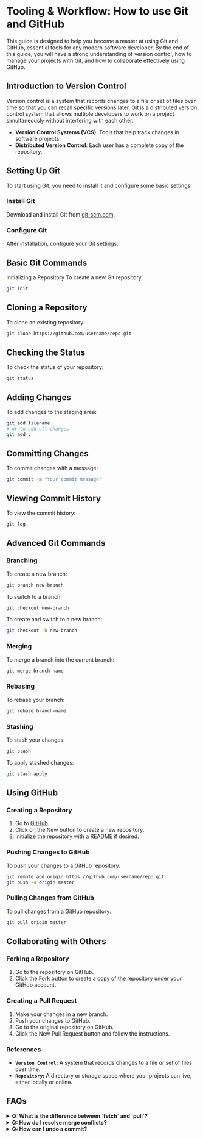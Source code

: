 # Tooling & Workflow: How to use Git and GitHub

This guide is designed to help you become a master at using Git and GitHub, essential tools for any modern software developer. By the end of this guide, you will have a strong understanding of version control, how to manage your projects with Git, and how to collaborate effectively using GitHub.


## Introduction to Version Control
Version control is a system that records changes to a file or set of files over time so that you can recall specific versions later. Git is a distributed version control system that allows multiple developers to work on a project simultaneously without interfering with each other.

<div class="note">
  <ul>
    <li><strong>Version Control Systems (VCS)</strong>: Tools that help track changes in software projects.</li>
    <li><strong>Distributed Version Control</strong>: Each user has a complete copy of the repository.</li>
  </ul>
</div>

## Setting Up Git
To start using Git, you need to install it and configure some basic settings.

### Install Git
Download and install Git from [git-scm.com](https://git-scm.com/).

### Configure Git
After installation, configure your Git settings:

## Basic Git Commands
Initializing a Repository
To create a new Git repository:

```bash
git init
```

## Cloning a Repository
To clone an existing repository:

```bash
git clone https://github.com/username/repo.git
```

## Checking the Status
To check the status of your repository:
```bash
git status
```

## Adding Changes
To add changes to the staging area:
```bash
git add filename
# or to add all changes
git add .
```


## Committing Changes
To commit changes with a message:

```bash
git commit -m "Your commit message"
```

## Viewing Commit History
To view the commit history:
```bash
git log
```

## Advanced Git Commands
### Branching
To create a new branch:
```bash
git branch new-branch
```
To switch to a branch:
```bash
git checkout new-branch
```
To create and switch to a new branch:
```bash
git checkout -b new-branch
```

### Merging
To merge a branch into the current branch:
```bash
git merge branch-name
```
### Rebasing
To rebase your branch:
```bash
git rebase branch-name
```

### Stashing
To stash your changes:
```bash
git stash
```
To apply stashed changes:
```bash
git stash apply
```

## Using GitHub
### Creating a Repository
1. Go to [GitHub](https://www.github.com).
2. Click on the New button to create a new repository.
3. Initialize the repository with a README if desired.
### Pushing Changes to GitHub
To push your changes to a GitHub repository:
```bash
git remote add origin https://github.com/username/repo.git
git push -u origin master
```

### Pulling Changes from GitHub
To pull changes from a GitHub repository:
```bash
git pull origin master
```


## Collaborating with Others
### Forking a Repository
1. Go to the repository on GitHub.
2. Click the Fork button to create a copy of the repository under your GitHub account.

### Creating a Pull Request
1. Make your changes in a new branch.
2. Push your changes to GitHub.
3. Go to the original repository on GitHub.
4. Click the New Pull Request button and follow the instructions.


### References
<div class="explanation">
  <ul>
    <li><strong><code>Version Control</code>:</strong> A system that records changes to a file or set of files over time.</li>
    <li><strong><code>Repository</code>:</strong> A directory or storage space where your projects can live, either locally or online.</li>
  </ul>
</div>



## FAQs
<details>
  <summary><strong>Q: What is the difference between `fetch` and `pull`?</strong></summary>
  <p><strong>A:</strong> `git fetch` downloads new data from a remote repository but does not integrate it with your local repository. `git pull` is a combination of `fetch` and `merge`, fetching the data and then immediately integrating it into your local repository.</p>
</details>
<details>
  <summary><strong>Q: How do I resolve merge conflicts?</strong></summary>
  <p><strong>A:</strong> When a merge conflict occurs, Git will mark the conflicted areas in the file. You need to manually edit the file to resolve the conflicts and then add and commit the resolved file.</p>
</details>
<details>
  <summary><strong>Q: How can I undo a commit?</strong></summary>
  <p><strong>A:</strong> You can use `git revert` to create a new commit that undoes the changes, or `git reset` to move the branch pointer backward to a previous state.</p>
</details>